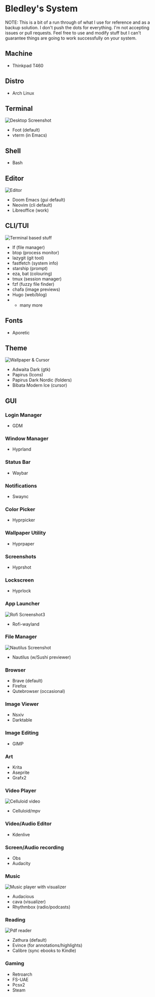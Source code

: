 # Bledley's System

NOTE: This is a bit of a run through of what I use for reference and as a backup solution. I don't push the dots for everything. I'm not accepting issues or pull requests. Feel free to use and modify stuff but I can't guarantee things are going to work successfully on your system.

## Machine
- Thinkpad T460

## Distro
- Arch Linux

## Terminal

![Desktop Screenshot](/assets/Screenshot1.jpg?raw=true "Screenshot1")

- Foot (default)
- vterm (in Emacs)

## Shell
- Bash

## Editor

![Editor](/assets/Screenshot8.jpg?raw=true "Screenshot8")

- Doom Emacs (gui default)
- Neovim (cli default)
- Libreoffice (work)

## CLI/TUI

![Terminal based stuff](/assets/Screenshot4.jpg?raw=true "Screenshot4")

- lf (file manager)
- btop (process monitor)
- lazygit (git tool)
- fastfetch (system info)
- starship (prompt)
- eza, bat (colouring)
- tmux (session manager)
- fzf (fuzzy file finder)
- chafa (image previews)
- Hugo (web/blog)
- + many more

## Fonts
- Aporetic 

## Theme

![Wallpaper & Cursor](/assets/Screenshot2.jpg?raw=true "Screenshot2")

- Adwaita Dark (gtk)
- Papirus (Icons)
- Papirus Dark Nordic (folders)
- Bibata Modern Ice (cursor)


## GUI

### Login Manager
- GDM

### Window Manager
- Hyprland

### Status Bar
- Waybar

### Notifications
- Swaync

### Color Picker
- Hyprpicker

### Wallpaper Utility
- Hyprpaper

### Screenshots
- Hyprshot

### Lockscreen
- Hyprlock

### App Launcher

![Rofi Screenshot3](/assets/Screenshot3.jpg?raw=true "Screenshot3")

- Rofi-wayland

### File Manager

![Nautilus Screenshot](/assets/Screenshot6.jpg?raw=true "Screenshot6")

- Nautilus (w/Sushi previewer)

### Browser
- Brave (default)
- Firefox 
- Qutebrowser (occasional)

### Image Viewer
- Nsxiv
- Darktable

### Image Editing
- GIMP

### Art
- Krita
- Aseprite
- Grafx2

### Video Player

![Celluloid video](/assets/Screenshot7.jpg?raw=true "Screenshot7")

- Celluloid/mpv


### Video/Audio Editor
- Kdenlive

### Screen/Audio recording
- Obs
- Audacity

### Music 

![Music player with visualizer](/assets/Screenshot5.jpg?raw=true "Screenshot5")

- Audacious
- cava (visualizer)
- Rhythmbox (radio/podcasts)


### Reading

![Pdf reader](/assets/Screenshot9.jpg?raw=true "Screenshot9")

- Zathura (default)
- Evince (for annotations/highlights)
- Calibre (sync ebooks to Kindle)

### Gaming
- Retroarch
- FS-UAE
- Pcsx2
- Steam
